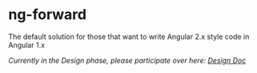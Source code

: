 # ng-forward
The default solution for those that want to write Angular 2.x style code in Angular 1.x

*Currently in the Design phase, please participate over here: [Design Doc](https://github.com/ngUpgraders/ng-forward/issues/1)*
